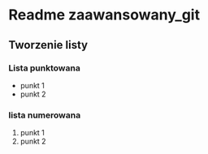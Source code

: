 # Readme zaawansowany_git

## Tworzenie listy
 ### Lista punktowana
 * punkt 1
 * punkt 2

 ### lista numerowana
1. punkt 1
1. punkt 2
